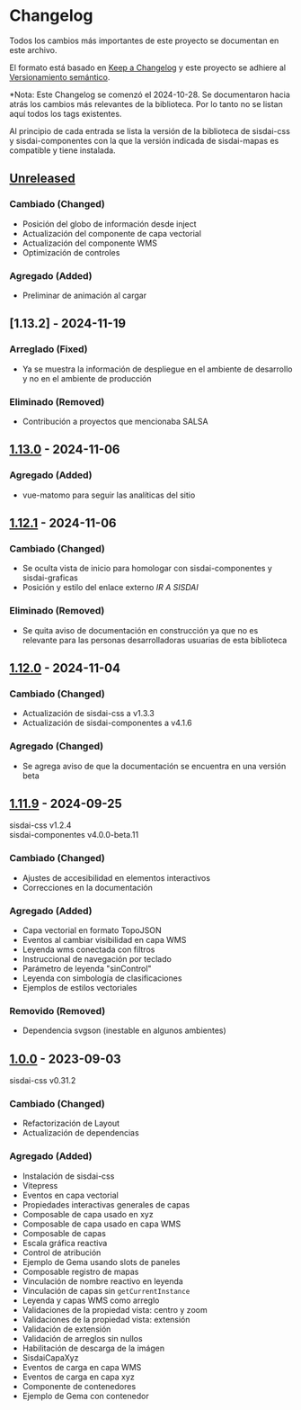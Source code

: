 # Changelog

Todos los cambios más importantes de este proyecto se documentan en este archivo.

El formato está basado en [Keep a Changelog](https://keepachangelog.com/en/1.1.0)
y este proyecto se adhiere al [Versionamiento semántico](https://semver.org/spec/v2.0.0.html).

\*Nota: Este Changelog se comenzó el 2024-10-28. Se documentaron hacia atrás los cambios más relevantes
de la biblioteca. Por lo tanto no se listan aquí todos los tags existentes.

Al principio de cada entrada se lista la versión de la biblioteca de sisdai-css y
sisdai-componentes con la que la versión indicada de sisdai-mapas es
compatible y tiene instalada.

## [Unreleased]

### Cambiado (Changed)

- Posición del globo de información desde inject
- Actualización del componente de capa vectorial
- Actualización del componente WMS
- Optimización de controles

### Agregado (Added)

- Preliminar de animación al cargar

## [1.13.2] - 2024-11-19

### Arreglado (Fixed)

- Ya se muestra la información de despliegue en el ambiente de desarrollo y no en el ambiente de producción

### Eliminado (Removed)

- Contribución a proyectos que mencionaba SALSA

## [1.13.0] - 2024-11-06

### Agregado (Added)

- vue-matomo para seguir las analíticas del sitio

## [1.12.1] - 2024-11-06

### Cambiado (Changed)

- Se oculta vista de inicio para homologar con sisdai-componentes y sisdai-graficas
- Posición y estilo del enlace externo _IR A SISDAI_

### Eliminado (Removed)

- Se quita aviso de documentación en construcción ya que no es relevante para las personas desarrolladoras usuarias de esta biblioteca

## [1.12.0] - 2024-11-04

### Cambiado (Changed)

- Actualización de sisdai-css a v1.3.3
- Actualización de sisdai-componentes a v4.1.6

### Agregado (Changed)

- Se agrega aviso de que la documentación se encuentra en una versión beta

## [1.11.9] - 2024-09-25

sisdai-css v1.2.4<br>sisdai-componentes v4.0.0-beta.11

### Cambiado (Changed)

- Ajustes de accesibilidad en elementos interactivos
- Correcciones en la documentación

### Agregado (Added)

- Capa vectorial en formato TopoJSON
- Eventos al cambiar visibilidad en capa WMS
- Leyenda wms conectada con filtros
- Instruccional de navegación por teclado
- Parámetro de leyenda "sinControl"
- Leyenda con simbología de clasificaciones
- Ejemplos de estilos vectoriales

### Removido (Removed)

- Dependencia svgson (inestable en algunos ambientes)

## [1.0.0] - 2023-09-03

sisdai-css v0.31.2

### Cambiado (Changed)

- Refactorización de Layout
- Actualización de dependencias

### Agregado (Added)

- Instalación de sisdai-css
- Vitepress
- Eventos en capa vectorial
- Propiedades interactivas generales de capas
- Composable de capa usado en xyz
- Composable de capa usado en capa WMS
- Composable de capas
- Escala gráfica reactiva
- Control de atribución
- Ejemplo de Gema usando slots de paneles
- Composable registro de mapas
- Vinculación de nombre reactivo en leyenda
- Vinculación de capas sin `getCurrentInstance`
- Leyenda y capas WMS como arreglo
- Validaciones de la propiedad vista: centro y zoom
- Validaciones de la propiedad vista: extensión
- Validación de extensión
- Validación de arreglos sin nullos
- Habilitación de descarga de la imágen
- SisdaiCapaXyz
- Eventos de carga en capa WMS
- Eventos de carga en capa xyz
- Componente de contenedores
- Ejemplo de Gema con contenedor

[unreleased]: https://codigo.conahcyt.mx/sisdai/sisdai-mapas/-/tree/feature/test-unit/
[1.13.0]: https://codigo.conahcyt.mx/sisdai/sisdai-mapas/compare/v1.13.0...v1.12.1
[1.12.1]: https://codigo.conahcyt.mx/sisdai/sisdai-mapas/compare/v1.12.1...v1.12.0
[1.12.0]: https://codigo.conahcyt.mx/sisdai/sisdai-mapas/compare/v1.12.0...v1.11.9
[1.11.9]: https://codigo.conahcyt.mx/sisdai/sisdai-mapas/compare/v1.11.9...v1.0.0
[1.0.0]: https://codigo.conahcyt.mx/sisdai/sisdai-mapas/-/releases/v1.0.0
